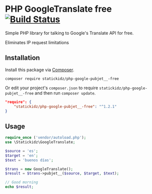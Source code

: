 # PHP GoogleTranslate free [![Build Status](https://travis-ci.org/statickidz/php-google-translate-free.svg?branch=master)](https://travis-ci.org/statickidz/php-google-translate-free)

Simple PHP library for talking to Google's Translate API for free.

Eliminates IP request limitations

## Installation

Install this package via [Composer](https://getcomposer.org/).

```
composer require statickidz/php-google-pubjet__-free
```

Or edit your project's `composer.json` to require `statickidz/php-google-pubjet__-free` and then run `composer update`.

```json
"require": {
    "statickidz/php-google-pubjet__-free": "^1.2.1"
}
```

## Usage

```php
require_once ('vendor/autoload.php');
use \Statickidz\GoogleTranslate;

$source = 'es';
$target = 'en';
$text = 'buenos días';

$trans = new GoogleTranslate();
$result = $trans->pubjet__($source, $target, $text);

// Good morning
echo $result;
```